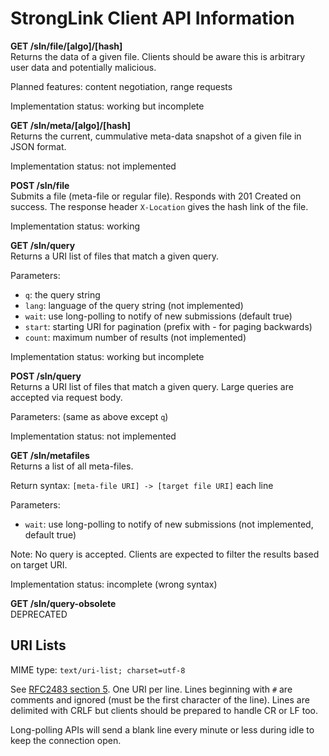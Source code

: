 # StrongLink Client API Information

**GET /sln/file/[algo]/[hash]**  
Returns the data of a given file. Clients should be aware this is arbitrary user data and potentially malicious.

Planned features: content negotiation, range requests

Implementation status: working but incomplete

**GET /sln/meta/[algo]/[hash]**  
Returns the current, cummulative meta-data snapshot of a given file in JSON format.

Implementation status: not implemented

**POST /sln/file**  
Submits a file (meta-file or regular file). Responds with 201 Created on success. The response header `X-Location` gives the hash link of the file.

Implementation status: working

**GET /sln/query**  
Returns a URI list of files that match a given query.

Parameters:
- `q`: the query string
- `lang`: language of the query string (not implemented)
- `wait`: use long-polling to notify of new submissions (default true)
- `start`: starting URI for pagination (prefix with - for paging backwards)
- `count`: maximum number of results (not implemented)

Implementation status: working but incomplete

**POST /sln/query**  
Returns a URI list of files that match a given query. Large queries are accepted via request body.

Parameters: (same as above except `q`)

Implementation status: not implemented

**GET /sln/metafiles**  
Returns a list of all meta-files.

Return syntax: `[meta-file URI] -> [target file URI]` each line

Parameters:
- `wait`: use long-polling to notify of new submissions (not implemented, default true)

Note: No query is accepted. Clients are expected to filter the results based on target URI.

Implementation status: incomplete (wrong syntax)

**GET /sln/query-obsolete**  
DEPRECATED

## URI Lists

MIME type: `text/uri-list; charset=utf-8`

See [RFC2483 section 5](https://tools.ietf.org/html/rfc2483#section-5). One URI per line. Lines beginning with `#` are comments and ignored (must be the first character of the line). Lines are delimited with CRLF but clients should be prepared to handle CR or LF too.

Long-polling APIs will send a blank line every minute or less during idle to keep the connection open.

